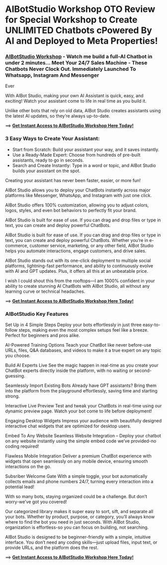 # AIBotStudio Workshop OTO Review for Special Workshop to Create UNLIMITED Chatbots cPowered By AI and Deployed to Meta Properties!

### [AIBotStudio Workshop](https://jvupsell.com/2025/02/aibotstudio-workshop-oto-review/) - Watch me build a full-AI Chatbot in under 2 minutes... Meet Your 24/7 Sales Machine - These Chatbots Never Clock Out. Immediately Launched To Whatsapp, Instagram And Messenger
Ever

With AIBot Studio, making your own AI Assistant is quick, easy, and exciting! Watch your assistant come to life in real time as you build it.

Unlike other bots that rely on old data, AIBot Studio creates assistants using the latest AI updates, so they’re always up-to-date.

==> [**Get Instant Access to AIBotStudio Workshop Here Today!**](https://warriorplus.com/o2/a/d5r6rw2/0)

### 3 Easy Ways to Create Your Assistant:
+ Start from Scratch: Build your assistant your way, and it saves instantly.
+ Use a Ready-Made Expert: Choose from hundreds of pre-built assistants, ready to go in seconds.
+ Search and Create Instantly: Type in a word or topic, and AIBot Studio builds your assistant on the spot.

Creating your assistant has never been faster, easier, or more fun!

AIBot Studio allows you to deploy your ChatBots instantly across major platforms like Messenger, WhatsApp, and Instagram with just one click.

AIBot Studio offers 100% customization, allowing you to adjust colors, logos, styles, and even bot behaviors to perfectly fit your brand.

AIBot Studio is built for ease of use. If you can drag and drop files or type in text, you can create and deploy powerful ChatBots.

AIBot Studio is built for ease of use. If you can drag and drop files or type in text, you can create and deploy powerful ChatBots. Whether you’re in e-commerce, customer service, marketing, or any other field, AIBot Studio helps you automate interactions, engage customers, and drive sales.

AIBot Studio stands out with its one-click deployment to multiple social platforms, lightning-fast performance, and ability to continuously evolve with AI and GPT updates. Plus, it offers all this at an unbeatable price.

I wish I could shout this from the rooftops—I am 1000% confident in your ability to create stunning AI ChatBots with AIBot Studio, all without any learning curve or technical headaches.

==> [**Get Instant Access to AIBotStudio Workshop Here Today!**](https://warriorplus.com/o2/a/d5r6rw2/0)






### AIBotStudio Key Features

Set Up in 4 Simple Steps 
Deploy your bots effortlessly in just three easy-to-follow steps, making even the most complex setups feel like a breeze. Perfect for beginners and pros alike.

AI-Powered Training Options
Teach your ChatBot like never before-use URLs, files, Q&A databases, and videos to make it a true expert on any topic you choose.

Build AI Experts Live
See the magic happen in real-time as you create your ChatBot experts directly inside the platform, with no waiting or second-guessing.

Seamlessly Import Existing Bots
Already have GPT assistants? Bring them into the platform from the playground effortlessly, saving time and starting strong.

Interactive Live Preview
Test and tweak your ChatBots in real-time using our dynamic preview page. Watch your bot come to life before deployment!

Engaging Desktop Widgets
Impress your audience with beautifully designed interactive chat widgets that are optimized for desktop users.

Embed To Any Website
Seamless Website Integration – Deploy your chatbot on any website instantly using the simple embed code we’ve provided-no coding required!

Flawless Mobile Integration
Deliver a premium ChatBot experience with widgets that open seamlessly on any mobile device, ensuring smooth interactions on the go.

Subsriber Welcome Gate
With a simple toggle, your bot automatically collects emails and phone numbers 24/7, turning every interaction into a potential lead!


With so many bots, staying organized could be a challenge. But don’t worry-we’ve got you covered!

Our categorized library makes it super easy to sort, sift, and separate all your bots. Whether by product, purpose, or category, you’ll always know where to find the bot you need in just seconds.
With AIBot Studio, organization is effortless-so you can focus on building, not searching.

AIBot Studio is designed to be beginner-friendly with a simple, intuitive interface. You don’t need any coding skills—just upload files, input text, or provide URLs, and the platform does the rest.

==> [**Get Instant Access to AIBotStudio Workshop Here Today!**](https://warriorplus.com/o2/a/d5r6rw2/0)





